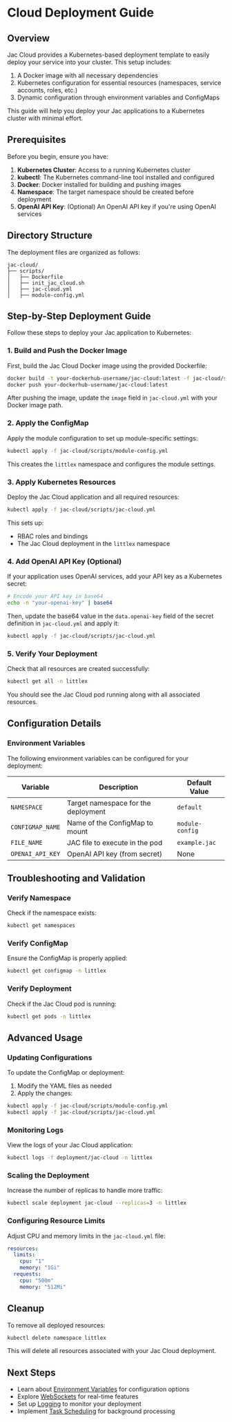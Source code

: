 # Cloud Deployment Guide

## Overview

Jac Cloud provides a Kubernetes-based deployment template to easily deploy your service into your cluster. This setup includes:

1. A Docker image with all necessary dependencies
2. Kubernetes configuration for essential resources (namespaces, service accounts, roles, etc.)
3. Dynamic configuration through environment variables and ConfigMaps

This guide will help you deploy your Jac applications to a Kubernetes cluster with minimal effort.

## Prerequisites

Before you begin, ensure you have:

1. **Kubernetes Cluster**: Access to a running Kubernetes cluster
2. **kubectl**: The Kubernetes command-line tool installed and configured
3. **Docker**: Docker installed for building and pushing images
4. **Namespace**: The target namespace should be created before deployment
5. **OpenAI API Key**: (Optional) An OpenAI API key if you're using OpenAI services

## Directory Structure

The deployment files are organized as follows:

```
jac-cloud/
├── scripts/
│   ├── Dockerfile
│   ├── init_jac_cloud.sh
│   ├── jac-cloud.yml
│   ├── module-config.yml
```

## Step-by-Step Deployment Guide

Follow these steps to deploy your Jac application to Kubernetes:

### 1. Build and Push the Docker Image

First, build the Jac Cloud Docker image using the provided Dockerfile:

```bash
docker build -t your-dockerhub-username/jac-cloud:latest -f jac-cloud/scripts/Dockerfile .
docker push your-dockerhub-username/jac-cloud:latest
```

After pushing the image, update the `image` field in `jac-cloud.yml` with your Docker image path.

### 2. Apply the ConfigMap

Apply the module configuration to set up module-specific settings:

```bash
kubectl apply -f jac-cloud/scripts/module-config.yml
```

This creates the `littlex` namespace and configures the module settings.

### 3. Apply Kubernetes Resources

Deploy the Jac Cloud application and all required resources:

```bash
kubectl apply -f jac-cloud/scripts/jac-cloud.yml
```

This sets up:

- RBAC roles and bindings
- The Jac Cloud deployment in the `littlex` namespace

### 4. Add OpenAI API Key (Optional)

If your application uses OpenAI services, add your API key as a Kubernetes secret:

```bash
# Encode your API key in base64
echo -n "your-openai-key" | base64
```

Then, update the base64 value in the `data.openai-key` field of the secret definition in `jac-cloud.yml` and apply it:

```bash
kubectl apply -f jac-cloud/scripts/jac-cloud.yml
```

### 5. Verify Your Deployment

Check that all resources are created successfully:

```bash
kubectl get all -n littlex
```

You should see the Jac Cloud pod running along with all associated resources.

## Configuration Details

### Environment Variables

The following environment variables can be configured for your deployment:

| Variable         | Description                         | Default Value   |
| ---------------- | ----------------------------------- | --------------- |
| `NAMESPACE`      | Target namespace for the deployment | `default`       |
| `CONFIGMAP_NAME` | Name of the ConfigMap to mount      | `module-config` |
| `FILE_NAME`      | JAC file to execute in the pod      | `example.jac`   |
| `OPENAI_API_KEY` | OpenAI API key (from secret)        | None            |

## Troubleshooting and Validation

### Verify Namespace

Check if the namespace exists:

```bash
kubectl get namespaces
```

### Verify ConfigMap

Ensure the ConfigMap is properly applied:

```bash
kubectl get configmap -n littlex
```

### Verify Deployment

Check if the Jac Cloud pod is running:

```bash
kubectl get pods -n littlex
```

## Advanced Usage

### Updating Configurations

To update the ConfigMap or deployment:

1. Modify the YAML files as needed
2. Apply the changes:

```bash
kubectl apply -f jac-cloud/scripts/module-config.yml
kubectl apply -f jac-cloud/scripts/jac-cloud.yml
```

### Monitoring Logs

View the logs of your Jac Cloud application:

```bash
kubectl logs -f deployment/jac-cloud -n littlex
```

### Scaling the Deployment

Increase the number of replicas to handle more traffic:

```bash
kubectl scale deployment jac-cloud --replicas=3 -n littlex
```

### Configuring Resource Limits

Adjust CPU and memory limits in the `jac-cloud.yml` file:

```yaml
resources:
  limits:
    cpu: "1"
    memory: "1Gi"
  requests:
    cpu: "500m"
    memory: "512Mi"
```

## Cleanup

To remove all deployed resources:

```bash
kubectl delete namespace littlex
```

This will delete all resources associated with your Jac Cloud deployment.

## Next Steps

- Learn about [Environment Variables](env_vars.md) for configuration options
- Explore [WebSockets](websocket.md) for real-time features
- Set up [Logging](logging.md) to monitor your deployment
- Implement [Task Scheduling](scheduler.md) for background processing
